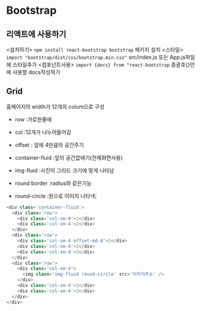 # Bootstrap

## 리액트에 사용하기

<설치하기> `npm install react-bootstrap bootstrap` 패키지 설치
<스타일> `import "bootstrap/dist/css/bootstrap.min.css"` src/index.js 또는 App.js파일에 스타일추가
<컴포넌트사용> `import {docs} from "react-bootstrap` 중괄호{}안에 사용할 docs작성하기

## Grid

홈페이지의 width가 12개의 colum으로 구성

- row :가로한줄에
- col :12개가 나누어들어감

- offset : 앞에 4만큼의 공간주기
- container-fluid :앞의 공간없애기(전체화면사용)

- img-fluid :사진이 그리드 크기에 맞게 나타남
- round border :radius와 같은기능
- round-circle :원으로 이미지 나타낵;

```js
<div class='container-fluid'>
  <div class='row'>
    <div class='col-sm-8'>1</div>
    <div class='col-sm-4'>2</div>
  </div>
  <div class='row'>
    <div class='col-sm-4 offset-md-4'>1</div>
    <div class='col-sm-4'>2</div>
    <div class='col-sm-4'>3</div>
  </div>
  <div class='row'>
    <div class='col-sm-4'>
      <img class='img-fluid round-circle' src='이미지주소' />
    </div>
    <div class='col-sm-4'>2</div>
    <div class='col-sm-4'>3</div>
  </div>
</div>
```
